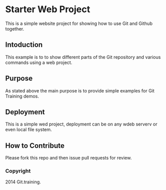 # Starter Web Project

This is a simple website project for showing how to use Git and Github together.

## Intoduction

This example is to to show different parts of the Git repository and various commands using a web project.

## Purpose

As stated above the main purpose is to provide simple examples for Git Training demos.

## Deployment

This is a simple wed project, deployment can be on any wdeb serverv or even local file system.

## How to Contribute

Please fork this repo and then issue pull requests for review.

### Copyright
2014 Git.training.